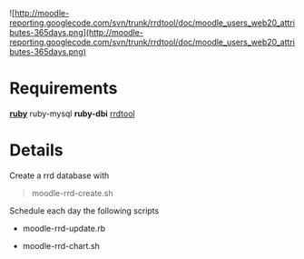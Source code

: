 ![http://moodle-reporting.googlecode.com/svn/trunk/rrdtool/doc/moodle_users_web20_attributes-365days.png](http://moodle-reporting.googlecode.com/svn/trunk/rrdtool/doc/moodle_users_web20_attributes-365days.png)

# Requirements #

**[ruby](http://www.ruby-lang.org)** ruby-mysql
**ruby-dbi** [rrdtool](http://oss.oetiker.ch/rrdtool/)


# Details #

Create a rrd database with

> moodle-rrd-create.sh

Schedule each day the following scripts

  * moodle-rrd-update.rb

  * moodle-rrd-chart.sh